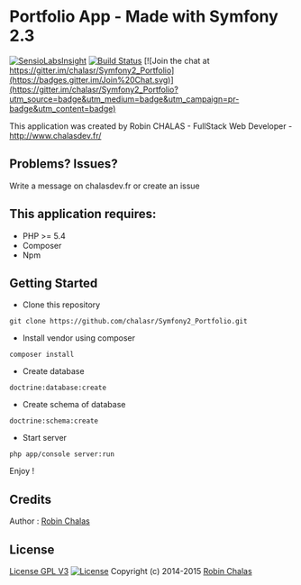 Portfolio App - Made with Symfony 2.3
================

[![SensioLabsInsight](https://insight.sensiolabs.com/projects/4fbc5334-d1e5-4b41-bd3b-b749b18170c8/mini.png)](https://insight.sensiolabs.com/projects/4fbc5334-d1e5-4b41-bd3b-b749b18170c8)
[![Build Status](https://travis-ci.org/laravel/framework.svg)](https://travis-ci.org/chalasr/Symfony2_Portfolio)
[![Join the chat at https://gitter.im/chalasr/Symfony2_Portfolio](https://badges.gitter.im/Join%20Chat.svg)](https://gitter.im/chalasr/Symfony2_Portfolio?utm_source=badge&utm_medium=badge&utm_campaign=pr-badge&utm_content=badge)

This application was created by Robin CHALAS - FullStack Web Developer -  http://www.chalasdev.fr/

Problems? Issues?
--------------

Write a message on chalasdev.fr or create an issue

This application requires:
-------------

- PHP >= 5.4
- Composer
- Npm

Getting Started
---------------

 - Clone this repository

 ``` git clone https://github.com/chalasr/Symfony2_Portfolio.git ```

 - Install vendor using composer

 ``` composer install ```

 - Create database

 ``` doctrine:database:create ```

 - Create schema of database

 ``` doctrine:schema:create ```

 - Start server

 ``` php app/console server:run ```

Enjoy !

Credits
-------

Author : [Robin Chalas](http://www.chalasdev.fr/)

License
-------

[License GPL V3](http://opensource.org/licenses/GPL-3.0) [![License](http://img.shields.io/:license-gpl3-blue.svg)](http://www.gnu.org/licenses/gpl-3.0.html)
Copyright (c) 2014-2015 [Robin Chalas](http://www.chaladev.fr/)
